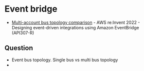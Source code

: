 # Event bridge

- [Multi-account bus topology comparison](https://youtu.be/W3Rh70jG-LM?t=516) - AWS re:Invent 2022 - Designing event-driven integrations using Amazon EventBridge (API307-R)


## Question

- Event bus topology. Single bus vs multi bus topology
- 